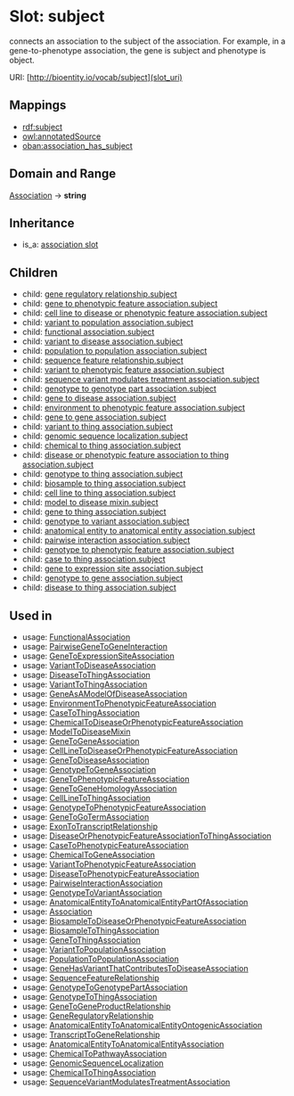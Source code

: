 # Slot: subject


connects an association to the subject of the association. For example, in a gene-to-phenotype association, the gene is subject and phenotype is object.

URI: [http://bioentity.io/vocab/subject](slot_uri)
## Mappings

 * [rdf:subject](http://purl.obolibrary.org/obo/rdf_subject)
 * [owl:annotatedSource](http://purl.obolibrary.org/obo/owl_annotatedSource)
 * [oban:association_has_subject](http://purl.obolibrary.org/obo/oban_association_has_subject)
## Domain and Range

[Association](Association.md) -> **string**
## Inheritance

 *  is_a: [association slot](association_slot.md)
## Children

 *  child: [gene regulatory relationship.subject](gene_regulatory_relationship_subject.md)
 *  child: [gene to phenotypic feature association.subject](gene_to_phenotypic_feature_association_subject.md)
 *  child: [cell line to disease or phenotypic feature association.subject](cell_line_to_disease_or_phenotypic_feature_association_subject.md)
 *  child: [variant to population association.subject](variant_to_population_association_subject.md)
 *  child: [functional association.subject](functional_association_subject.md)
 *  child: [variant to disease association.subject](variant_to_disease_association_subject.md)
 *  child: [population to population association.subject](population_to_population_association_subject.md)
 *  child: [sequence feature relationship.subject](sequence_feature_relationship_subject.md)
 *  child: [variant to phenotypic feature association.subject](variant_to_phenotypic_feature_association_subject.md)
 *  child: [sequence variant modulates treatment association.subject](sequence_variant_modulates_treatment_association_subject.md)
 *  child: [genotype to genotype part association.subject](genotype_to_genotype_part_association_subject.md)
 *  child: [gene to disease association.subject](gene_to_disease_association_subject.md)
 *  child: [environment to phenotypic feature association.subject](environment_to_phenotypic_feature_association_subject.md)
 *  child: [gene to gene association.subject](gene_to_gene_association_subject.md)
 *  child: [variant to thing association.subject](variant_to_thing_association_subject.md)
 *  child: [genomic sequence localization.subject](genomic_sequence_localization_subject.md)
 *  child: [chemical to thing association.subject](chemical_to_thing_association_subject.md)
 *  child: [disease or phenotypic feature association to thing association.subject](disease_or_phenotypic_feature_association_to_thing_association_subject.md)
 *  child: [genotype to thing association.subject](genotype_to_thing_association_subject.md)
 *  child: [biosample to thing association.subject](biosample_to_thing_association_subject.md)
 *  child: [cell line to thing association.subject](cell_line_to_thing_association_subject.md)
 *  child: [model to disease mixin.subject](model_to_disease_mixin_subject.md)
 *  child: [gene to thing association.subject](gene_to_thing_association_subject.md)
 *  child: [genotype to variant association.subject](genotype_to_variant_association_subject.md)
 *  child: [anatomical entity to anatomical entity association.subject](anatomical_entity_to_anatomical_entity_association_subject.md)
 *  child: [pairwise interaction association.subject](pairwise_interaction_association_subject.md)
 *  child: [genotype to phenotypic feature association.subject](genotype_to_phenotypic_feature_association_subject.md)
 *  child: [case to thing association.subject](case_to_thing_association_subject.md)
 *  child: [gene to expression site association.subject](gene_to_expression_site_association_subject.md)
 *  child: [genotype to gene association.subject](genotype_to_gene_association_subject.md)
 *  child: [disease to thing association.subject](disease_to_thing_association_subject.md)
## Used in

 *  usage: [FunctionalAssociation](FunctionalAssociation.md)
 *  usage: [PairwiseGeneToGeneInteraction](PairwiseGeneToGeneInteraction.md)
 *  usage: [GeneToExpressionSiteAssociation](GeneToExpressionSiteAssociation.md)
 *  usage: [VariantToDiseaseAssociation](VariantToDiseaseAssociation.md)
 *  usage: [DiseaseToThingAssociation](DiseaseToThingAssociation.md)
 *  usage: [VariantToThingAssociation](VariantToThingAssociation.md)
 *  usage: [GeneAsAModelOfDiseaseAssociation](GeneAsAModelOfDiseaseAssociation.md)
 *  usage: [EnvironmentToPhenotypicFeatureAssociation](EnvironmentToPhenotypicFeatureAssociation.md)
 *  usage: [CaseToThingAssociation](CaseToThingAssociation.md)
 *  usage: [ChemicalToDiseaseOrPhenotypicFeatureAssociation](ChemicalToDiseaseOrPhenotypicFeatureAssociation.md)
 *  usage: [ModelToDiseaseMixin](ModelToDiseaseMixin.md)
 *  usage: [GeneToGeneAssociation](GeneToGeneAssociation.md)
 *  usage: [CellLineToDiseaseOrPhenotypicFeatureAssociation](CellLineToDiseaseOrPhenotypicFeatureAssociation.md)
 *  usage: [GeneToDiseaseAssociation](GeneToDiseaseAssociation.md)
 *  usage: [GenotypeToGeneAssociation](GenotypeToGeneAssociation.md)
 *  usage: [GeneToPhenotypicFeatureAssociation](GeneToPhenotypicFeatureAssociation.md)
 *  usage: [GeneToGeneHomologyAssociation](GeneToGeneHomologyAssociation.md)
 *  usage: [CellLineToThingAssociation](CellLineToThingAssociation.md)
 *  usage: [GenotypeToPhenotypicFeatureAssociation](GenotypeToPhenotypicFeatureAssociation.md)
 *  usage: [GeneToGoTermAssociation](GeneToGoTermAssociation.md)
 *  usage: [ExonToTranscriptRelationship](ExonToTranscriptRelationship.md)
 *  usage: [DiseaseOrPhenotypicFeatureAssociationToThingAssociation](DiseaseOrPhenotypicFeatureAssociationToThingAssociation.md)
 *  usage: [CaseToPhenotypicFeatureAssociation](CaseToPhenotypicFeatureAssociation.md)
 *  usage: [ChemicalToGeneAssociation](ChemicalToGeneAssociation.md)
 *  usage: [VariantToPhenotypicFeatureAssociation](VariantToPhenotypicFeatureAssociation.md)
 *  usage: [DiseaseToPhenotypicFeatureAssociation](DiseaseToPhenotypicFeatureAssociation.md)
 *  usage: [PairwiseInteractionAssociation](PairwiseInteractionAssociation.md)
 *  usage: [GenotypeToVariantAssociation](GenotypeToVariantAssociation.md)
 *  usage: [AnatomicalEntityToAnatomicalEntityPartOfAssociation](AnatomicalEntityToAnatomicalEntityPartOfAssociation.md)
 *  usage: [Association](Association.md)
 *  usage: [BiosampleToDiseaseOrPhenotypicFeatureAssociation](BiosampleToDiseaseOrPhenotypicFeatureAssociation.md)
 *  usage: [BiosampleToThingAssociation](BiosampleToThingAssociation.md)
 *  usage: [GeneToThingAssociation](GeneToThingAssociation.md)
 *  usage: [VariantToPopulationAssociation](VariantToPopulationAssociation.md)
 *  usage: [PopulationToPopulationAssociation](PopulationToPopulationAssociation.md)
 *  usage: [GeneHasVariantThatContributesToDiseaseAssociation](GeneHasVariantThatContributesToDiseaseAssociation.md)
 *  usage: [SequenceFeatureRelationship](SequenceFeatureRelationship.md)
 *  usage: [GenotypeToGenotypePartAssociation](GenotypeToGenotypePartAssociation.md)
 *  usage: [GenotypeToThingAssociation](GenotypeToThingAssociation.md)
 *  usage: [GeneToGeneProductRelationship](GeneToGeneProductRelationship.md)
 *  usage: [GeneRegulatoryRelationship](GeneRegulatoryRelationship.md)
 *  usage: [AnatomicalEntityToAnatomicalEntityOntogenicAssociation](AnatomicalEntityToAnatomicalEntityOntogenicAssociation.md)
 *  usage: [TranscriptToGeneRelationship](TranscriptToGeneRelationship.md)
 *  usage: [AnatomicalEntityToAnatomicalEntityAssociation](AnatomicalEntityToAnatomicalEntityAssociation.md)
 *  usage: [ChemicalToPathwayAssociation](ChemicalToPathwayAssociation.md)
 *  usage: [GenomicSequenceLocalization](GenomicSequenceLocalization.md)
 *  usage: [ChemicalToThingAssociation](ChemicalToThingAssociation.md)
 *  usage: [SequenceVariantModulatesTreatmentAssociation](SequenceVariantModulatesTreatmentAssociation.md)

